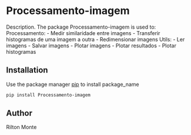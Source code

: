 # Processamento-imagem

Description. 
The package Processamento-imagem is used to:
	Processamento:
		- Medir similaridade entre imagens
		- Transferir histogramas de uma imagem a outra
		- Redimensionar imagens
	Utils:
		- Ler imagens
		- Salvar imagens
		- Plotar imagens
		- Plotar resultados
		- Plotar histogramas

## Installation

Use the package manager [pip](https://pip.pypa.io/en/stable/) to install package_name

```bash
pip install Processamento-imagem
```


## Author
Rilton Monte
